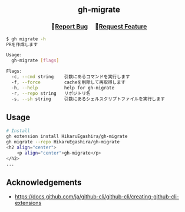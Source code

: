 <h2 align="center">
    <p align="center">gh-migrate</p>
</h2>

<h3 align="center">
🔹<a  href="https://github.com/HikaruEgashira/gh-migrate/issues">Report Bug</a> &nbsp; &nbsp;
🔹<a  href="https://github.com/HikaruEgashira/gh-migrate/issues">Request Feature</a>
</h3>

```bash
$ gh migrate -h
PRを作成します

Usage:
  gh-migrate [flags]

Flags:
  -c, --cmd string    引数にあるコマンドを実行します
  -f, --force         cacheを削除して再取得します
  -h, --help          help for gh-migrate
  -r, --repo string   リポジトリ名
  -s, --sh string     引数にあるシェルスクリプトファイルを実行します
```

## Usage

```bash
# Install
gh extension install HikaruEgashira/gh-migrate
gh migrate --repo HikaruEgashira/gh-migrate
<h2 align="center">
    <p align="center">gh-migrate</p>
</h2>
...
```
  
## Acknowledgements

- https://docs.github.com/ja/github-cli/github-cli/creating-github-cli-extensions

